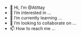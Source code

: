 - 👋 Hi, I’m @Atittay
- 👀 I’m interested in ...
- 🌱 I’m currently learning ...
- 💞️ I’m looking to collaborate on ...
- 📫 How to reach me ...

<!---
Atittay/Atittay is a ✨ special ✨ repository because its `README.md` (this file) appears on your GitHub profile.
You can click the Preview link to take a look at your changes.
--->
